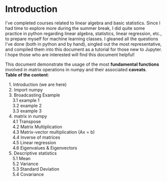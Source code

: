 # Introduction
I've completed courses related to linear algebra and basic statistics. Since I had time to explore more during the summer break, I did quite some practice in python regarding linear algebra, statistics, linear regression, etc., to prepare myself for machine learning classes. I gleaned all the questions I've done (both in python and by hand), singled out the most representative, and compiled them into this document as a tutorial for those new to Jupyter. I hope those who are interested will find this document helpful!<br>

This document demonstrate the usage of the most **fundamental functions** involved in matrix operations in numpy and their associated **caveats**.<br>
**Table of the content**:<br>

&nbsp;&nbsp;&nbsp;1. Introduction (we are here)<br>
&nbsp;&nbsp;&nbsp;2. Import numpy<br>
&nbsp;&nbsp;&nbsp;3. Broadcasting Example<br>
&nbsp;&nbsp;&nbsp;&nbsp;&nbsp;&nbsp;3.1 example 1<br>
&nbsp;&nbsp;&nbsp;&nbsp;&nbsp;&nbsp;3.2 example 2<br>
&nbsp;&nbsp;&nbsp;&nbsp;&nbsp;&nbsp;3.3 example 3<br>
&nbsp;&nbsp;&nbsp;4. matrix in numpy<br>
&nbsp;&nbsp;&nbsp;&nbsp;&nbsp;&nbsp;4.1 Transpose<br>
&nbsp;&nbsp;&nbsp;&nbsp;&nbsp;&nbsp;4.2 Matrix Multiplication<br>
&nbsp;&nbsp;&nbsp;&nbsp;&nbsp;&nbsp;4.3 Matrix-vector multiplication (Ax = b)<br>
&nbsp;&nbsp;&nbsp;&nbsp;&nbsp;&nbsp;4.4 Inverse of matrices<br>
&nbsp;&nbsp;&nbsp;&nbsp;&nbsp;&nbsp;4.5 Linear regression<br>
&nbsp;&nbsp;&nbsp;&nbsp;&nbsp;&nbsp;4.6 Eigenvalues & Eigenvectors<br>
&nbsp;&nbsp;&nbsp;5. Descriptive statistics<br>
&nbsp;&nbsp;&nbsp;&nbsp;&nbsp;&nbsp;5.1 Mean<br>
&nbsp;&nbsp;&nbsp;&nbsp;&nbsp;&nbsp;5.2 Variance<br>
&nbsp;&nbsp;&nbsp;&nbsp;&nbsp;&nbsp;5.3 Standard Deviation<br>
&nbsp;&nbsp;&nbsp;&nbsp;&nbsp;&nbsp;5.4 Covariance<br>

